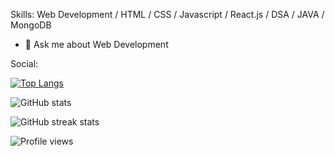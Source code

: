 


Skills:  Web Development / HTML / CSS / Javascript / React.js / DSA / JAVA / MongoDB


- 💬 Ask me about Web Development 


Social:

   

[![Top Langs](https://github-readme-stats.vercel.app/api/top-langs/?username=atg05)](https://github.com/anuraghazra/github-readme-stats)

![GitHub stats](https://github-readme-stats.vercel.app/api?username=atg05&show_icons=true)  

![GitHub streak stats](https://github-readme-streak-stats.herokuapp.com/?user=atg05)  

![Profile views](https://gpvc.arturio.dev/atg05)  